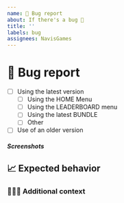 ```yaml
---
name: 🐞 Bug report
about: If there's a bug 🐞
title: ''
labels: bug
assignees: NavisGames
---
```


# 🐞 Bug report

<!-- Mark where applicable with 'x' (example: '[x]') -->

- [ ] Using the latest version
  - [ ] Using the HOME Menu
  - [ ] Using the LEADERBOARD menu
  - [ ] Using the latest BUNDLE
  - [ ] Other
- [ ] Use of an older version

<!-- Tell me clearly and concisely what the problem is. -->

##### Screenshots

<!-- If necessary, include screenshots to explain your problem. -->

## 📈 Expected behavior

<!-- A clear and concise description of what you expected. -->

### 🙋🏻‍♂️ Additional context

<!-- Add more context to the problem here. -->
